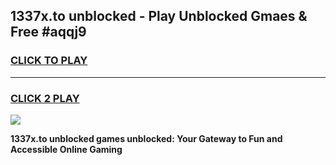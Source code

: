 
## 1337x.to unblocked - Play Unblocked Gmaes & Free #aqqj9
<h3>
<a href="https://news.freeplayer.one?title=1337x.to_unblocked&ref=26F">CLICK TO PLAY</a></h3>
<hr>

<h3>
<a href="https://news.freeplayer.one?title=1337x.to_unblocked&ref=26F">CLICK 2 PLAY</a>
  
</h3>

<a href="https://news.freeplayer.one?title=1337x.to_unblocked&ref=26F/"><img src="https://clearcache.store/games.png"></a>


**1337x.to unblocked games unblocked: Your Gateway to Fun and Accessible Online Gaming**
